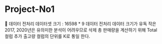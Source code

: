 # Project-No1

📌 데이터 전처리
데이터셋 크기 : 16598 * 9
데이터 전처리
데이터 크기가 유독 작은 2017, 2020년은 유의미한 분석이 어려우므로 삭제
총 판매량을 계산하기 위해 Total 컬럼 추가
출고량 컬럼의 단위를 K로 통일 한다.
